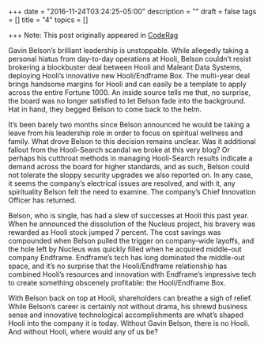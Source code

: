 +++
date = "2016-11-24T03:24:25-05:00"
description = ""
draft = false
tags = []
title = "4"
topics = []

+++
Note: This post originally appeared in [CodeRag](http://www.coderag.com/belson-back-on-top-hoolis-ceo-focusing-on-the-bottom-line/)

Gavin Belson’s brilliant leadership is unstoppable. While allegedly taking a personal hiatus from day-to-day operations at Hooli, Belson couldn’t resist brokering a blockbuster deal between Hooli and Maleant Data Systems, deploying Hooli’s innovative new Hooli/Endframe Box. The multi-year deal brings handsome margins for Hooli and can easily be a template to apply across the entire Fortune 1000. An inside source tells me that, no surprise, the board was no longer satisfied to let Belson fade into the background. Hat in hand, they begged Belson to come back to the helm.

It’s been barely two months since Belson announced he would be taking a leave from his leadership role in order to focus on spiritual wellness and family. What drove Belson to this decision remains unclear. Was it additional fallout from the Hooli-Search scandal we broke at this very blog? Or perhaps his cutthroat methods in managing Hooli-Search results indicate a demand across the board for higher standards, and as such, Belson could not tolerate the sloppy security upgrades we also reported on. In any case, it seems the company’s electrical issues are resolved, and with it, any spirituality Belson felt the need to examine. The company’s Chief Innovation Officer has returned.

Belson, who is single, has had a slew of successes at Hooli this past year. When he announced the dissolution of the Nucleus project, his bravery was rewarded as Hooli stock jumped 7 percent. The cost savings was compounded when Belson pulled the trigger on company-wide layoffs, and the hole left by Nucleus was quickly filled when he acquired middle-out company Endframe. Endframe’s tech has long dominated the middle-out space, and it’s no surprise that the Hooli/Endframe relationship has combined Hooli’s resources and innovation with Endframe’s impressive tech to create something obscenely profitable: the Hooli/Endframe Box.

With Belson back on top at Hooli, shareholders can breathe a sigh of relief. While Belson’s career is certainly not without drama, his shrewd business sense and innovative technological accomplishments are what’s shaped Hooli into the company it is today. Without Gavin Belson, there is no Hooli. And without Hooli, where would any of us be?
